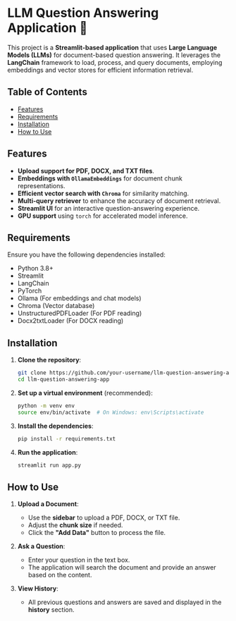 # LLM Question Answering Application 🤖

This project is a **Streamlit-based application** that uses **Large Language Models (LLMs)** for document-based question answering. It leverages the **LangChain** framework to load, process, and query documents, employing embeddings and vector stores for efficient information retrieval.

## Table of Contents
- [Features](#features)
- [Requirements](#requirements)
- [Installation](#installation)
- [How to Use](#how-to-use)

## Features
- **Upload support for PDF, DOCX, and TXT files**.
- **Embeddings with `OllamaEmbeddings`** for document chunk representations.
- **Efficient vector search with `Chroma`** for similarity matching.
- **Multi-query retriever** to enhance the accuracy of document retrieval.
- **Streamlit UI** for an interactive question-answering experience.
- **GPU support** using `torch` for accelerated model inference.

## Requirements
Ensure you have the following dependencies installed:

- Python 3.8+
- Streamlit
- LangChain
- PyTorch
- Ollama (For embeddings and chat models)
- Chroma (Vector database)
- UnstructuredPDFLoader (For PDF reading)
- Docx2txtLoader (For DOCX reading)

## Installation

1. **Clone the repository**:
    ```bash
    git clone https://github.com/your-username/llm-question-answering-app.git
    cd llm-question-answering-app
    ```

2. **Set up a virtual environment** (recommended):
    ```bash
    python -m venv env
    source env/bin/activate  # On Windows: env\Scripts\activate
    ```

3. **Install the dependencies**:
    ```bash
    pip install -r requirements.txt
    ```

4. **Run the application**:
    ```bash
    streamlit run app.py
    ```

## How to Use

1. **Upload a Document**:
   - Use the **sidebar** to upload a PDF, DOCX, or TXT file.
   - Adjust the **chunk size** if needed.
   - Click the **"Add Data"** button to process the file.

2. **Ask a Question**:
   - Enter your question in the text box.
   - The application will search the document and provide an answer based on the content.

3. **View History**:
   - All previous questions and answers are saved and displayed in the **history** section.



